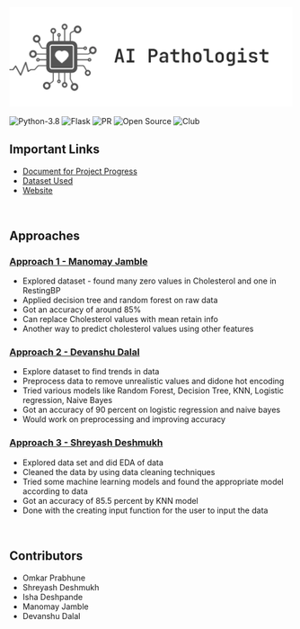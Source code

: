 ![banner](banner.png)

![Python-3.8](https://img.shields.io/badge/Python-3.8-green?style=for-the-badge)
![Flask](https://img.shields.io/badge/Flask-1.1.5-lightblue?style=for-the-badge)
![PR](https://img.shields.io/badge/PRs-welcome-red?style=for-the-badge)
![Open Source](https://img.shields.io/badge/%20-Open%20Source-blueviolet?style=for-the-badge)
![Club](https://img.shields.io/badge/%20-MLSC%20VIT-darkblue?style=for-the-badge)

## Important Links
- [Document for Project Progress](https://docs.google.com/document/d/1pv3LflkUZkE4ew86rI3FuPUinsb6uap9_0paiG8Z1AU/edit?usp=sharing)
- [Dataset Used](https://www.kaggle.com/fedesoriano/heart-failure-prediction)
- [Website](https://ai-pathologist.my.canva.site/)

<br>

## Approaches
### [Approach 1 - Manomay Jamble](https://colab.research.google.com/drive/1Jq6pApDzjtzzg638spIHKC6dU9tIU3uT?usp=sharing)
- Explored dataset - found many zero values in Cholesterol and one in RestingBP
- Applied decision tree and random forest on raw data
- Got an accuracy of around 85%
- Can replace Cholesterol values with mean retain info
- Another way to predict cholesterol values using other features

### [Approach 2 - Devanshu Dalal](https://colab.research.google.com/drive/1_QETqJhC4h_23JNs5v-O46ckJ1vsUkxM?usp=sharing)
- Explore dataset to find trends in data
- Preprocess data to remove unrealistic values and didone hot encoding
- Tried various models like Random Forest, Decision Tree, KNN, Logistic regression,  Naive Bayes
- Got an accuracy of 90 percent on logistic regression and naive bayes 
- Would work on preprocessing and improving accuracy

### [Approach 3 - Shreyash Deshmukh](#)
- Explored data set and did EDA of data
- Cleaned the data by using data cleaning techniques
- Tried some machine learning models and found the appropriate model according to data
- Got an accuracy of 85.5 percent by KNN model
- Done with the creating input function for the user to input the data

<br>

## Contributors
- Omkar Prabhune
- Shreyash Deshmukh
- Isha Deshpande
- Manomay Jamble
- Devanshu Dalal

